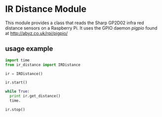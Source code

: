 # IR Distance Module

This module provides a class that reads the Sharp GP2D02 infra red distance sensors on
a Raspberry Pi. It uses the GPIO daemon _pigpio_ found at http://abyz.co.uk/rpi/pigpio/

## usage example

``` python
import time
from ir_distance import IRDistance

ir = IRDistance()

ir.start()

while True:
  print ir.get_distance()
  time.

ir.stop()
```
